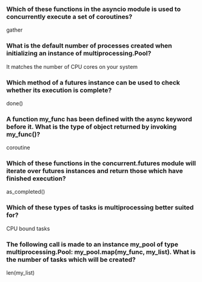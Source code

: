 ### Which of these functions in the asyncio module is used to concurrently execute a set of coroutines?
gather

### What is the default number of processes created when initializing an instance of multiprocessing.Pool?
It matches the number of CPU cores on your system

### Which method of a futures instance can be used to check whether its execution is complete?
done()

### A function my_func has been defined with the async keyword before it. What is the type of object returned by invoking my_func()?
coroutine

### Which of these functions in the concurrent.futures module will iterate over futures instances and return those which have finished execution?
as_completed()

### Which of these types of tasks is multiprocessing better suited for?
CPU bound tasks

### The following call is made to an instance my_pool of type multiprocessing.Pool: my_pool.map(my_func, my_list). What is the number of tasks which will be created?
len(my_list)